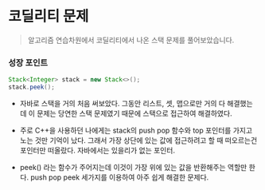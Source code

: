 # 코딜리티 문제
> 알고리즘 연습차원에서 코딜리티에서 나온 스택 문제를 풀어보았습니다.

### 성장 포인트

```java
Stack<Integer> stack = new Stack<>();
stack.peek();     
```
* 자바로 스택을 거의 처음 써보았다. 그동안 리스트, 셋, 맵으로만 거의 다 해결했는데 이 문제는 당연한 스택 문제였기 때문에 스택으로 접근하여 해결하였다.

* 주로 C++을 사용하던 나에게는 stack의 push pop 함수와 top 포인터를 가지고 노는 것만 기억이 났다. 그래서 가장 상단에 있는 값에 접근하려고 할 때 떠오르는건 포인터만 떠올랐다. 자바에서는 있을리가 없는 포인터.

* peek() 라는 함수가 주어지는데 이것이 가장 위에 있는 값을 반환해주는 역할만 한다. push pop peek 세가지를 이용하여 아주 쉽게 해결한 문제다.
